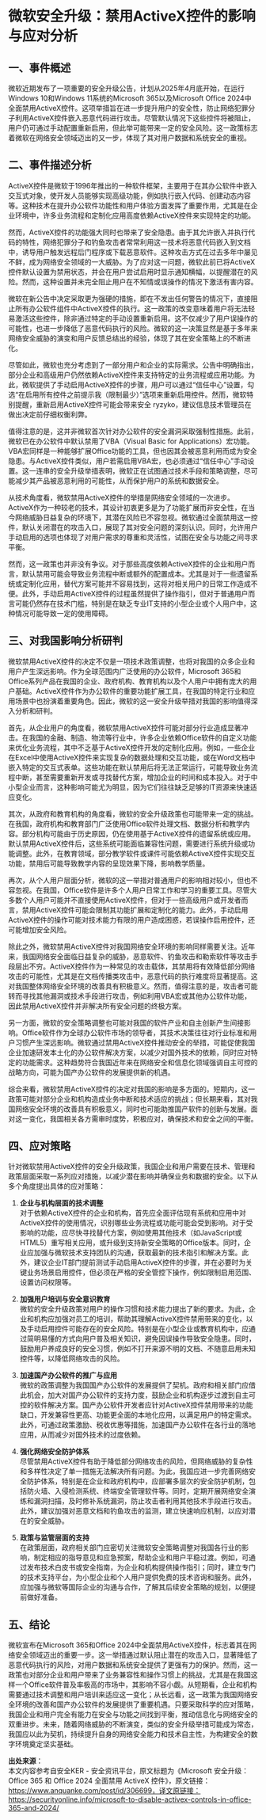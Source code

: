 # 微软安全升级：禁用ActiveX控件的影响与应对分析

## 一、事件概述

微软近期发布了一项重要的安全升级公告，计划从2025年4月底开始，在运行Windows 10和Windows 11系统的Microsoft 365以及Microsoft Office 2024中全面禁用ActiveX控件。这项举措旨在进一步提升用户的安全性，防止网络犯罪分子利用ActiveX控件嵌入恶意代码进行攻击。尽管默认情况下这些控件将被阻止，用户仍可通过手动配置重新启用，但此举可能带来一定的安全风险。这一政策标志着微软在网络安全领域迈出的又一步，体现了其对用户数据和系统安全的重视。

## 二、事件描述分析

ActiveX控件是微软于1996年推出的一种软件框架，主要用于在其办公软件中嵌入交互式对象，使开发人员能够实现高级功能，例如执行嵌入代码、创建动态内容等。这种技术在提升办公软件功能性和用户体验方面发挥了重要作用，尤其是在企业环境中，许多业务流程和定制化应用高度依赖ActiveX控件来实现特定的功能。

然而，ActiveX控件的功能强大同时也带来了安全隐患。由于其允许嵌入并执行代码的特性，网络犯罪分子和钓鱼攻击者常常利用这一技术将恶意代码嵌入到文档中，诱导用户触发远程后门程序或下载恶意软件。这种攻击方式在过去多年中屡见不鲜，成为网络安全领域的一大威胁。为了应对这一问题，微软此前已将ActiveX控件默认设置为禁用状态，并会在用户尝试启用时显示通知横幅，以提醒潜在的风险。然而，这种设置并未完全阻止用户在不知情或误操作的情况下激活有害内容。

微软在新公告中决定采取更为强硬的措施，即在不发出任何警告的情况下，直接阻止所有办公软件组件中ActiveX控件的执行。这一政策的改变意味着用户将无法轻易激活这些控件，除非通过特定的手动设置重新启用。这不仅减少了用户误操作的可能性，也进一步降低了恶意代码执行的风险。微软的这一决策显然是基于多年来网络安全威胁的演变和用户反馈总结出的经验，体现了其在安全策略上的不断进化。

尽管如此，微软也充分考虑到了一部分用户和企业的实际需求。公告中明确指出，部分企业和高级用户仍然依赖ActiveX控件来支持特定的业务流程或应用功能。为此，微软提供了手动启用ActiveX控件的步骤，用户可以通过“信任中心”设置，勾选“在启用所有控件之前提示我（限制最少）”选项来重新启用控件。然而，微软特别提醒，重新启用ActiveX控件可能会带来安全 ryzyko，建议信息技术管理员在做出决定前仔细权衡利弊。

值得注意的是，这并非微软首次针对办公软件的安全漏洞采取强制性措施。此前，微软已在办公软件中默认禁用了VBA（Visual Basic for Applications）宏功能。VBA宏同样是一种能够扩展Office功能的工具，但也因其会被恶意利用而成为安全隐患。与ActiveX控件类似，用户若需启用VBA宏，也必须通过“信任中心”手动设置。这一连串的安全升级举措表明，微软正在试图通过技术手段和策略调整，尽可能减少其产品被恶意利用的可能性，从而保护用户的系统和数据安全。

从技术角度看，微软禁用ActiveX控件的举措是网络安全领域的一次进步。ActiveX作为一种较老的技术，其设计初衷更多是为了功能扩展而非安全性，在当今网络威胁日益复杂的环境下，其潜在风险已不容忽视。微软通过全面禁用这一控件，默认关闭潜在的攻击入口，展现了其对安全问题的深刻认识。同时，允许用户手动启用的选项也体现了对用户需求的尊重和灵活性，试图在安全与功能之间寻求平衡。

然而，这一政策也并非没有争议。对于那些高度依赖ActiveX控件的企业和用户而言，默认禁用可能会导致业务流程中断或额外的配置成本。尤其是对于一些遗留系统或定制化应用，替代方案可能并不容易找到，这将对相关用户的日常工作造成不便。此外，手动启用ActiveX控件的过程虽然提供了操作指引，但对于普通用户而言可能仍然存在技术门槛，特别是在缺乏专业IT支持的小型企业或个人用户中，这种情况可能导致一定的使用障碍。

## 三、对我国影响分析研判

微软禁用ActiveX控件的决定不仅是一项技术政策调整，也将对我国的众多企业和用户产生深远影响。作为全球范围内广泛使用的办公软件，Microsoft 365和Office系列产品在我国的企业、政府机构、教育机构以及个人用户中拥有庞大的用户基础。ActiveX控件作为办公软件的重要功能扩展工具，在我国的特定行业和应用场景中也扮演着重要角色。因此，微软的这一安全升级举措对我国的影响值得深入分析和研判。

首先，从企业用户的角度看，微软禁用ActiveX控件可能对部分行业造成显著冲击。在我国的金融、制造、物流等行业中，许多企业依赖Office软件的自定义功能来优化业务流程，其中不乏基于ActiveX控件开发的定制化应用。例如，一些企业在Excel中使用ActiveX控件来实现复杂的数据处理和交互功能，或在Word文档中嵌入特定的交互式表单。这些功能在默认禁用后将无法正常运行，可能导致业务流程中断，甚至需要重新开发或寻找替代方案，增加企业的时间和成本投入。对于中小型企业而言，这种影响可能尤为明显，因为它们往往缺乏足够的IT资源来快速适应变化。

其次，从政府和教育机构的角度看，微软的安全升级政策也可能带来一定的挑战。在我国，政府机构和教育部门广泛使用Office软件处理文档、数据分析和教学内容。部分机构可能由于历史原因，仍在使用基于ActiveX控件的遗留系统或应用。默认禁用ActiveX控件后，这些系统可能面临兼容性问题，需要进行系统升级或功能调整。此外，在教育领域，部分教学软件或课件可能依赖ActiveX控件实现交互功能，禁用后可能导致教学内容的呈现效果下降，影响教学质量。

再次，从个人用户层面分析，微软的这一举措对普通用户的影响相对较小，但也不容忽视。在我国，Office软件是许多个人用户日常工作和学习的重要工具。尽管大多数个人用户可能并不直接使用ActiveX控件，但对于一些高级用户或开发者而言，禁用ActiveX控件可能会限制其功能扩展和定制化的能力。此外，手动启用ActiveX控件的操作可能对技术能力有限的用户造成困惑，若误操作启用控件，还可能增加安全风险。

除此之外，微软禁用ActiveX控件对我国网络安全环境的影响同样需要关注。近年来，我国网络安全面临日益复杂的威胁，恶意软件、钓鱼攻击和勒索软件等攻击手段层出不穷。ActiveX控件作为一种常见的攻击载体，其禁用将有效降低部分网络攻击的可能性，尤其是在文档传播类攻击中，恶意代码的执行难度将显著提高。这对我国整体网络安全环境的改善具有积极意义。然而，值得注意的是，攻击者可能转而寻找其他漏洞或技术手段进行攻击，例如利用VBA宏或其他办公软件功能，因此禁用ActiveX控件并非解决所有安全问题的终极方案。

另一方面，微软的安全策略调整也可能对我国的软件产业和自主创新产生间接影响。Office软件作为全球办公软件市场的领导者，其技术决策往往对行业标准和用户习惯产生深远影响。微软通过禁用ActiveX控件推动安全的举措，可能促使我国企业加速研发本土化的办公软件解决方案，以减少对国外技术的依赖，同时应对特定的功能需求。这种趋势符合我国近年来在网络安全和信息化领域强调自主可控的战略方向，可能为国产办公软件的发展提供新的机遇。

综合来看，微软禁用ActiveX控件的决定对我国的影响是多方面的。短期内，这一政策可能对部分企业和机构造成业务中断和技术适应的挑战；但长期来看，其对我国网络安全环境的改善具有积极意义，同时也可能助推国产软件的创新与发展。面对这一变化，我国相关各方需审时度势，积极应对，确保技术和安全之间的平衡。

## 四、应对策略

针对微软禁用ActiveX控件的安全升级政策，我国企业和用户需要在技术、管理和政策层面采取一系列应对措施，以减少潜在影响并确保业务和数据的安全。以下从多个角度提出具体的应对策略：

1. **企业与机构层面的技术调整**  
   对于依赖ActiveX控件的企业和机构，首先应全面评估现有系统和应用中对ActiveX控件的使用情况，识别哪些业务流程或功能可能会受到影响。对于受影响的功能，应尽快寻找替代方案，例如使用其他技术（如JavaScript或HTML5）重写相关应用，或升级到支持新安全策略的Office版本。同时，企业应加强与微软技术支持团队的沟通，获取最新的技术指引和解决方案。此外，建议企业IT部门提前测试手动启用ActiveX控件的步骤，并在必要时为关键业务场景启用控件，但必须在严格的安全管控下操作，例如限制启用范围、设置访问权限等。

2. **加强用户培训与安全意识教育**  
   微软的安全升级政策对用户的操作习惯和技术能力提出了新的要求。为此，企业和机构应加强对员工的培训，帮助其理解ActiveX控件禁用带来的变化，以及手动启用控件可能存在的安全风险。特别是在小型企业或教育机构中，应通过简明易懂的方式向用户普及相关知识，避免因误操作导致安全隐患。同时，鼓励用户养成良好的安全习惯，例如不打开来源不明的文档、不随意启用未知控件等，以降低网络攻击的风险。

3. **加速国产办公软件的推广与应用**  
   微软的政策调整为我国国产办公软件的发展提供了契机。政府和相关部门应借此机会，加大对国产办公软件的支持力度，鼓励企业和机构逐步过渡到自主可控的软件解决方案。国产办公软件开发者应针对ActiveX控件禁用带来的功能缺口，开发兼容性更高、功能更全面的本地化应用，以满足用户的特定需求。此外，可通过政策激励、税收优惠等措施，加速国产办公软件在各行业的落地应用，从而减少对国外技术的过度依赖。

4. **强化网络安全防护体系**  
   尽管禁用ActiveX控件有助于降低部分网络攻击的风险，但网络威胁的复杂性和多样性决定了单一措施无法解决所有问题。为此，我国应进一步完善网络安全防护体系，特别是在企业和政府机构中，应部署多层次的安全防护机制，包括防火墙、入侵检测系统、终端安全管理软件等。同时，定期开展网络安全演练和漏洞扫描，及时修补系统漏洞，防止攻击者利用其他技术手段进行攻击。此外，建议加强对恶意文档和钓鱼攻击的监测，建立快速响应机制，以应对潜在的安全威胁。

5. **政策与监管层面的支持**  
   在政策层面，政府相关部门应密切关注微软安全策略调整对我国各行业的影响，制定相应的指导意见和应急预案，帮助企业和用户平稳过渡。例如，可通过发布技术白皮书或安全指南，为企业和机构提供操作指引；同时，建立专门的技术支持平台，为小型企业和个人用户提供免费的技术咨询和服务。此外，应加强与微软等国际企业的沟通与合作，了解其后续安全策略的规划，以便提前做好准备。

## 五、结论

微软宣布在Microsoft 365和Office 2024中全面禁用ActiveX控件，标志着其在网络安全领域迈出的重要一步。这一举措通过默认阻止潜在的攻击入口，显著降低了恶意代码执行的风险，对用户数据和系统安全提供了更强有力的保护。然而，这一政策也对部分企业和用户带来了业务兼容性和操作习惯上的挑战，尤其是在我国这样一个Office软件普及率极高的市场中，其影响不容小觑。从短期看，企业和机构需要通过技术调整和用户培训来适应这一变化；从长远看，这一政策为我国网络安全环境的改善和国产办公软件的发展提供了重要机遇。只要采取科学的应对策略，我国企业和用户完全有能力在安全与功能之间找到平衡，推动信息化与网络安全的双重进步。未来，随着网络威胁的不断演变，类似的安全升级举措可能成为常态，我国应以此为契机，持续提升自身的网络安全能力和技术自主性，为构建安全的数字环境奠定坚实基础。

**出处来源**：  
本文内容参考自安全KER - 安全资讯平台，原文标题为《Microsoft 安全升级：Office 365 和 Office 2024 全面禁用 ActiveX 控件》，原文链接：https://www.anquanke.com/post/id/306699，译文原链接：https://securityonline.info/microsoft-to-disable-activex-controls-in-office-365-and-2024/